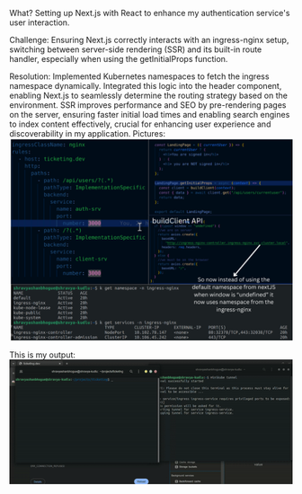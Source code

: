 What?
Setting up Next.js with React to enhance my authentication service's user interaction.

Challenge:
Ensuring Next.js correctly interacts with an ingress-nginx setup, switching between server-side rendering (SSR) and its built-in route handler, especially when using the getInitialProps function.

Resolution:
Implemented Kubernetes namespaces to fetch the ingress namespace dynamically. Integrated this logic into the header component, enabling Next.js to seamlessly determine the routing strategy based on the environment. SSR improves performance and SEO by pre-rendering pages on the server, ensuring faster initial load times and enabling search engines to index content effectively, crucial for enhancing user experience and discoverability in my application.
Pictures:
![alt img](./imgs/resolution.png)

This is my output:
![alt img](./imgs/react-nextJS.gif)
